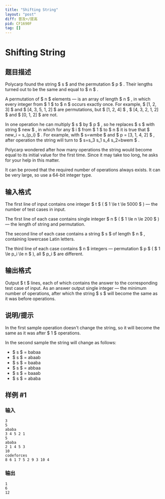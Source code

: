 ```yaml
---
title: "Shifting String"
layout: "post"
diff: 普及+/提高
pid: CF1690F
tag: []
---
```


# Shifting String

## 题目描述

Polycarp found the string $ s $ and the permutation $ p $ . Their lengths turned out to be the same and equal to $ n $ .

A permutation of $ n $ elements — is an array of length $ n $ , in which every integer from $ 1 $ to $ n $ occurs exactly once. For example, $ [1, 2, 3] $ and $ [4, 3, 5, 1, 2] $ are permutations, but $ [1, 2, 4] $ , $ [4, 3, 2, 1, 2] $ and $ [0, 1, 2] $ are not.

In one operation he can multiply $ s $ by $ p $ , so he replaces $ s $ with string $ new $ , in which for any $ i $ from $ 1 $ to $ n $ it is true that $ new_i = s_{p_i} $ . For example, with $ s=wmbe $ and $ p = [3, 1, 4, 2] $ , after operation the string will turn to $ s=s_3 s_1 s_4 s_2=bwem $ .

Polycarp wondered after how many operations the string would become equal to its initial value for the first time. Since it may take too long, he asks for your help in this matter.

It can be proved that the required number of operations always exists. It can be very large, so use a 64-bit integer type.

## 输入格式

The first line of input contains one integer $ t $ ( $ 1 \le t \le 5000 $ ) — the number of test cases in input.

The first line of each case contains single integer $ n $ ( $ 1 \le n \le 200 $ ) — the length of string and permutation.

The second line of each case contains a string $ s $ of length $ n $ , containing lowercase Latin letters.

The third line of each case contains $ n $ integers — permutation $ p $ ( $ 1 \le p_i \le n $ ), all $ p_i $ are different.

## 输出格式

Output $ t $ lines, each of which contains the answer to the corresponding test case of input. As an answer output single integer — the minimum number of operations, after which the string $ s $ will become the same as it was before operations.

## 说明/提示

In the first sample operation doesn't change the string, so it will become the same as it was after $ 1 $ operations.

In the second sample the string will change as follows:

- $ s $ = babaa
- $ s $ = abaab
- $ s $ = baaba
- $ s $ = abbaa
- $ s $ = baaab
- $ s $ = ababa

## 样例 #1

### 输入

```
3
5
ababa
3 4 5 2 1
5
ababa
2 1 4 5 3
10
codeforces
8 6 1 7 5 2 9 3 10 4
```

### 输出

```
1
6
12
```

